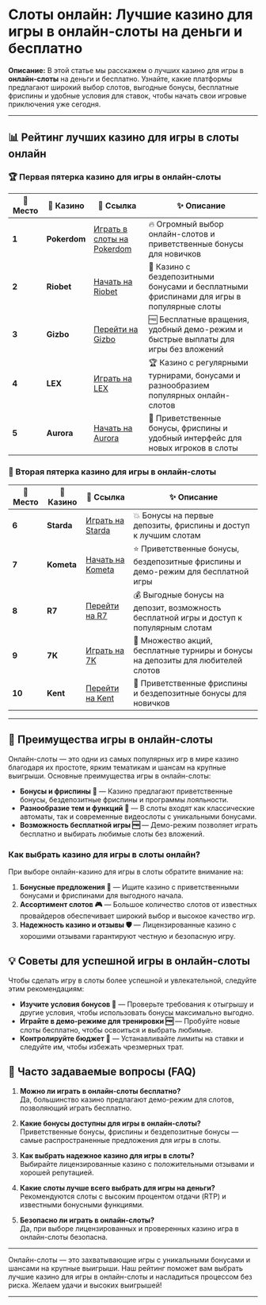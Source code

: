 # Слоты онлайн: Лучшие казино для игры в онлайн-слоты на деньги и бесплатно

**Описание:** В этой статье мы расскажем о лучших казино для игры в **онлайн-слоты** на деньги и бесплатно. Узнайте, какие платформы предлагают широкий выбор слотов, выгодные бонусы, бесплатные фриспины и удобные условия для ставок, чтобы начать свои игровые приключения уже сегодня.

---

## 📊 Рейтинг лучших казино для игры в слоты онлайн

### 🏆 Первая пятерка казино для игры в онлайн-слоты

| 🏅 **Место** | 🎰 **Казино**        | 🌟 **Ссылка**                                                                                     | ✨ **Описание**                                                                                         |
|--------------|----------------------|--------------------------------------------------------------------------------------------------|--------------------------------------------------------------------------------------------------------|
| **1**       | **Pokerdom**         | [Играть в слоты на Pokerdom](https://brandplay.link/4k77v2yx)                                    | 🔥 Огромный выбор онлайн-слотов и приветственные бонусы для новичков                                   |
| **2**       | **Riobet**           | [Начать на Riobet](https://brandplay.link/7xBLTPyj)                                              | 💎 Казино с бездепозитными бонусами и бесплатными фриспинами для игры в популярные слоты               |
| **3**       | **Gizbo**            | [Перейти на Gizbo](https://brandplay.link/bprXw4YV)                                              | 🆓 Бесплатные вращения, удобный демо-режим и быстрые выплаты для игры без вложений                     |
| **4**       | **LEX**              | [Играть на LEX](https://brandplay.link/zW4hdDFV)                                                 | 🏆 Казино с регулярными турнирами, бонусами и разнообразием популярных онлайн-слотов                   |
| **5**       | **Aurora**           | [Начать на Aurora](https://10trafic-stat2.com/click/668546556bcc6313411604bd/6766/13032/subaccount) | 🎁 Приветственные бонусы, фриспины и удобный интерфейс для новых игроков в слоты                      |

### 🏅 Вторая пятерка казино для игры в онлайн-слоты

| 🏅 **Место** | 🎰 **Казино**        | 🌟 **Ссылка**                                                                                     | ✨ **Описание**                                                                                         |
|--------------|----------------------|--------------------------------------------------------------------------------------------------|--------------------------------------------------------------------------------------------------------|
| **6**       | **Starda**           | [Играть на Starda](https://brandplay.link/fB7xwRFL)                                              | 💥 Бонусы на первые депозиты, фриспины и доступ к лучшим слотам                                       |
| **7**       | **Kometa**           | [Начать на Kometa](https://brandplay.link/8ZymQJV8)                                              | ⭐ Приветственные бонусы, бездепозитные фриспины и демо-режим для бесплатной игры                       |
| **8**       | **R7**               | [Перейти на R7](https://brandplay.link/bMd3Yjsw)                                                  | 💰 Выгодные бонусы на депозит, возможность бесплатной игры и доступ к популярным слотам                |
| **9**       | **7K**               | [Играть на 7K](https://brandplay.link/BvQyFShp)                                                  | 🎲 Множество акций, бесплатные турниры и бонусы на депозиты для любителей слотов                      |
| **10**      | **Kent**             | [Перейти на Kent](https://brandplay.link/Fv2WP3js)                                               | 🔄 Приветственные фриспины и бездепозитные бонусы для новичков                                        |

---

## 🎰 Преимущества игры в онлайн-слоты

Онлайн-слоты — это одни из самых популярных игр в мире казино благодаря их простоте, ярким тематикам и шансам на крупные выигрыши. Основные преимущества игры в онлайн-слоты:

- **Бонусы и фриспины 🎁** — Казино предлагают приветственные бонусы, бездепозитные фриспины и программы лояльности.
- **Разнообразие тем и функций 🎲** — В слоты входят как классические автоматы, так и современные видеослоты с уникальными бонусами.
- **Возможность бесплатной игры 🆓** — Демо-режим позволяет играть бесплатно и выбирать любимые слоты без вложений.

### Как выбрать казино для игры в слоты онлайн?

При выборе онлайн-казино для игры в слоты обратите внимание на:

1. **Бонусные предложения 💸** — Ищите казино с приветственными бонусами и фриспинами для выгодного начала.
2. **Ассортимент слотов 🎮** — Большое количество слотов от известных провайдеров обеспечивает широкий выбор и высокое качество игр.
3. **Надежность казино и отзывы 🛡️** — Лицензированные казино с хорошими отзывами гарантируют честную и безопасную игру.

## 💡 Советы для успешной игры в онлайн-слоты

Чтобы сделать игру в слоты более успешной и увлекательной, следуйте этим рекомендациям:

- **Изучите условия бонусов 🎉** — Проверьте требования к отыгрышу и другие условия, чтобы использовать бонусы максимально выгодно.
- **Играйте в демо-режиме для тренировки 🆓** — Пробуйте новые слоты бесплатно, чтобы освоиться и выбрать любимые.
- **Контролируйте бюджет 🛑** — Устанавливайте лимиты на ставки и следуйте им, чтобы избежать чрезмерных трат.

## 📜 Часто задаваемые вопросы (FAQ)

1. **Можно ли играть в онлайн-слоты бесплатно?**  
   Да, большинство казино предлагают демо-режим для слотов, позволяющий играть бесплатно.

2. **Какие бонусы доступны для игры в онлайн-слоты?**  
   Приветственные бонусы, фриспины и бездепозитные бонусы — самые распространенные предложения для игры в слоты.

3. **Как выбрать надежное казино для игры в слоты?**  
   Выбирайте лицензированные казино с положительными отзывами и хорошей репутацией.

4. **Какие слоты лучше всего выбрать для игры на деньги?**  
   Рекомендуются слоты с высоким процентом отдачи (RTP) и известными бонусными функциями.

5. **Безопасно ли играть в онлайн-слоты?**  
   Да, при выборе лицензированных и проверенных казино игра в онлайн-слоты безопасна.

---

Онлайн-слоты — это захватывающие игры с уникальными бонусами и шансами на крупные выигрыши. Наш рейтинг поможет вам выбрать лучшие казино для игры в онлайн-слоты и насладиться процессом без риска. Желаем удачи и высоких выигрышей!

---
